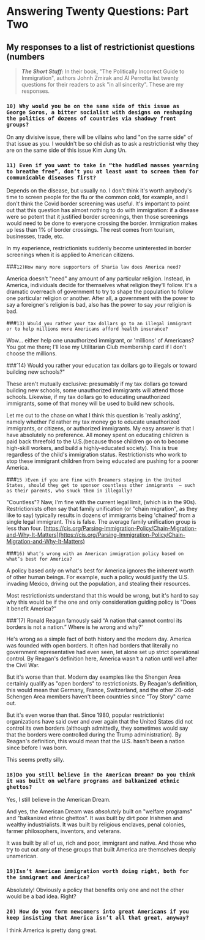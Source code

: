 # Answering Twenty Questions: Part Two
## My responses to a list of restrictionist questions (numbers

>**_The Short Stuff:_** In their book, "The Politically Incorrect Guide to Immigration",
authors Johnh Zmirak and Al Perrotta list twenty questions for their readers to ask "in all sincerity".
These are my responses.


### `10) Why would you be on the same side of this issue as George Soros, a bitter socialist with designs on reshaping the politics of dozens of countries via shadowy front groups?`

On any divisive issue, there will be villains who land "on the same side" of that issue as you.
I wouldn't be so childish as to ask a restrictionist why they are on the same side of this issue Kim Jung Un.

### `11) Even if you want to take in “the huddled masses yearning to breathe free”, don’t you at least want to screen them for communicable diseases first?`

Depends on the disease, but usually no. I don't think it's worth anybody's time to screen people for the flu or the common cold, for example, and 
I don't think the Covid border screening was useful. It's important to point out that this question has almost nothing to do with immigration: if 
a disease were so potent that it justified border screenings, then those screenings would need to be done to everyone crossing the border.
Immigration makes up less than 1% of border crossings. The rest comes from tourism, businesses, trade, etc.

In my experience, restrictionists suddenly become uninterested in border screenings when it is applied to American citizens.

###`12)How many more supporters of Sharia law does America need?`

America doesn't "need" any amount of any particular religion. Instead, in America, individuals decide for themselves what religion they'll follow.
It's a dramatic overreach of government to try to shape the population to follow one particular religion or another. After all, a government
with the power to say a foreigner's religion is bad, also has the power to say *your* religion is bad.

###`13) Would you rather your tax dollars go to an illegal immigrant or to help millions more Americans afford health insurance?`

Wow... either help one unauthorized immigrant, or 'millions' of Americans?
You got me there; I'll lose my Utilitarian Club membership card if I don't choose the millions.

###`14) Would you rather your education tax dollars go to illegals or toward building new schools?"

These aren't mutually exclusive: presumably if my tax dollars go toward building new schools, some unauthorized immigrants will
attend those schools. Likewise, if my tax dollars go to educating unauthorized immigrants, some of that money will be used to build 
new schools.

Let me cut to the chase on what I think this question is 'really asking', namely whether I'd rather my tax money go to educate unauthorized immigrants,
or citizens, or authorized immigrants. My easy answer is that I have absolutely no preference. All money spent on educating children is paid back threefold to the U.S.(because
those children go on to become high-skill workers, and build a highly-educated society). This is true regardless of the child's immigration status.
Restrictionists who work to stop these immigrant children from being educated are pushing for a poorer America.

###`15 )Even if you are fine with Dreamers staying in the United States, should they get to sponsor countless other immigrants 
– such as their parents, who snuck them in illegally?`

"Countless"? Naw, I'm fine with the current legal limit, (which is in the 90s). 
Restrictionists often say that family unification (or "chain migration", as they like to say) typically results
in dozens of immigrants being 'chained' from a single legal immigrant. This is false. The average family unification
group is less than four. [https://cis.org/Parsing-Immigration-Policy/Chain-Migration-and-Why-It-Matters](https://cis.org/Parsing-Immigration-Policy/Chain-Migration-and-Why-It-Matters)


###`16) What’s wrong with an American immigration policy based on what’s best for America?`

A policy based *only* on what's best for America ignores the inherent worth of other human beings. For example, 
such a policy would justify the U.S. invading Mexico, driving out the population, and stealing their resources.

Most restrictionists understand that this would be wrong, but it's hard to say why this would be
if the one and only consideration guiding policy is "Does it benefit America?"

###`17) Ronald Reagan famously said “A nation that cannot control its borders is not a nation.” Where is he wrong and why?'

He's wrong as a simple fact of both history and the modern day. America was founded with open borders.
It often had borders that literally no government representative had even seen, let alone set up strict operational control.
By Reagan's definition here, America wasn't a nation until well after the Civil War.

But it's worse than that. Modern day examples like the Shengen Area certainly qualify as "open borders" to restrictionists.
By Reagan's definition, this would mean that Germany, France, Switzerland, and the other 20-odd Schengen Area members
haven't been countries since "Toy Story" came out.

But it's even worse than that. Since 1980, popular restrictionist organizations have said over and over again that the United States
did not control its own borders (although admittedly, they sometimes would say that the borders were controlled during the Trump administration).
By Reagan's definition, this would mean that the U.S. hasn't been a nation since before I was born.

This seems pretty silly.

### `18)Do you still believe in the American Dream? Do you think it was built on welfare programs and balkanized ethnic ghettos?`

Yes, I still believe in the American Dream.

And yes, the American Dream was *absolutely* built on "welfare programs" and "balkanized ethnic ghettos". It was built
by dirt poor Irishmen and wealthy industrialists. It was built by religious enclaves, penal colonies, farmer philosophers, inventors, 
and veterans. 

It was built by all of us, rich and poor, immigrant and native. And those who try to cut out *any* of these groups
that built America are themselves deeply unamerican. 

### `19)Isn’t American immigration worth doing right, both for the immigrant and America?`

Absolutely! Obviously a policy that benefits only one and not the other would be a bad idea. Right?

### `20) How do you form newcomers into great Americans if you keep insisting that America isn’t all that great, anyway?`

I think America is pretty dang great. 
